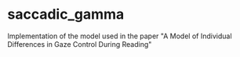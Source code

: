 # saccadic_gamma
Implementation of the model used in the paper "A Model of Individual Differences in Gaze Control During Reading"
